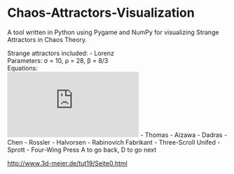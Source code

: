 # Chaos-Attractors-Visualization

A tool written in Python using Pygame and NumPy for visualizing Strange Attractors
in Chaos Theory.  
  
Strange attractors included:
    - Lorenz  
        Parameters: σ = 10, ρ = 28, β = 8/3  
        Equations:  
        [![\\ \begin{align*} \\ \frac{dx}{dt} &= \sigma(-x + y) \\ \\ \frac{dy}{dt} &= -xz + \rho x - y \\ \\ \frac{dz}{dt} &= xy - \beta z \\ \\ \end{align*} \\ ](https://latex.codecogs.com/svg.latex?%5C%5C%20%5Cbegin%7Balign*%7D%20%5C%5C%20%5Cfrac%7Bdx%7D%7Bdt%7D%20%26%3D%20%5Csigma(-x%20%2B%20y)%20%5C%5C%20%5C%5C%20%5Cfrac%7Bdy%7D%7Bdt%7D%20%26%3D%20-xz%20%2B%20%5Crho%20x%20-%20y%20%5C%5C%20%5C%5C%20%5Cfrac%7Bdz%7D%7Bdt%7D%20%26%3D%20xy%20-%20%5Cbeta%20z%20%5C%5C%20%5C%5C%20%5Cend%7Balign*%7D%20%5C%5C%20)](#_)
    - Thomas
    - Aizawa
    - Dadras
    - Chen
    - Rossler
    - Halvorsen 
    - Rabinovich Fabrikant
    - Three-Scroll Unifed
    - Sprott
    - Four-Wing
Press A to go back, D to go next

http://www.3d-meier.de/tut19/Seite0.html